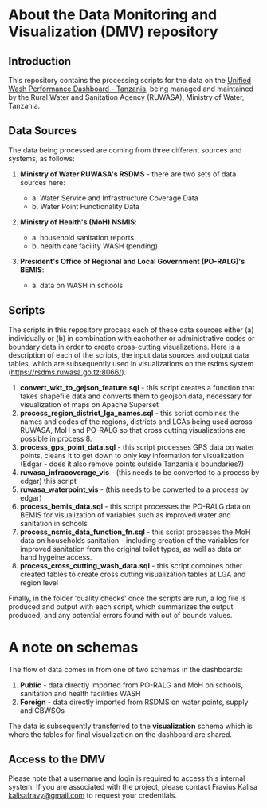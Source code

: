 # About the Data Monitoring and Visualization (DMV) repository 

## Introduction 

This repository contains the processing scripts for the data on the [Unified Wash Performance Dashboard - Tanzania](https://rsdms.ruwasa.go.tz:8066/), being managed and maintained by the Rural Water and Sanitation Agency (RUWASA), Ministry of Water, Tanzania. 

## Data Sources

The data being processed are coming from three different sources and systems, as follows: 

1. **Ministry of Water RUWASA's RSDMS** - there are two sets of data sources here:
   - a. Water Service and Infrastructure Coverage Data  
   - b. Water Point Functionality Data 

2. **Ministry of Health's (MoH) NSMIS**:
   - a. household sanitation reports
   - b. health care facility WASH (pending)

3. **President's Office of Regional and Local Government (PO-RALG)'s BEMIS**:
   - a. data on WASH in schools
  
## Scripts

The scripts in this repository process each of these data sources either (a) individually or (b) in combination with eachother or administrative codes or boundary data in order to create cross-cutting visualizations. Here is a description of each of the scripts, the input data sources and output data tables, which are subsequently used in visualizations on the rsdms system (https://rsdms.ruwasa.go.tz:8066/). 

1. **convert_wkt_to_gejson_feature.sql** - this script creates a function that takes shapefile data and converts them to geojson data, necessary for visualization of maps on Apache Superset  
2. **process_region_district_lga_names.sql** - this script combines the names and codes of the regions, districts and LGAs being used across RUWASA, MoH and PO-RALG so that cross cutting visualizations are possible in process 8. 
3. **process_gps_point_data.sql** - this script processes GPS data on water points, cleans it to get down to only key information for visualization (Edgar - does it also remove points outside Tanzania's boundaries?) 
4. **ruwasa_infracoverage_vis** - (this needs to be converted to a process by edgar) this script 
5. **ruwasa_waterpoint_vis** - (this needs to be converted to a process by edgar)
6. **process_bemis_data.sql** - this script processes the PO-RALG data on BEMIS for visualization of variables such as improved water and sanitation in schools 
7. **process_nsmis_data_function_fn.sql** - this script processes the MoH data on households sanitation - including creation of the variables for improved sanitation from the original toilet types, as well as data on hand hygeine access. 
8. **process_cross_cutting_wash_data.sql** - this script combines other created tables to create cross cutting visualization tables at LGA and region level 


Finally, in the folder 'quality checks' once the scripts are run, a log file is produced and output with each script, which summarizes the output produced, and any potential errors found with out of bounds values. 

# A note on schemas 

The flow of data comes in from one of two schemas in the dashboards: 
1. **Public** - data directly imported from PO-RALG and MoH on schools, sanitation and health facilities WASH
2. **Foreign** - data directly imported from RSDMS on water points, supply and CBWSOs

The data is subsequently transferred to the **visualization** schema which is where the tables for final visualization on the dashboard are shared. 

## Access to the DMV

Please note that a username and login is required to access this internal system. If you are associated with the project, please contact Fravius Kalisa kalisafravy@gmail.com to request your credentials. 

